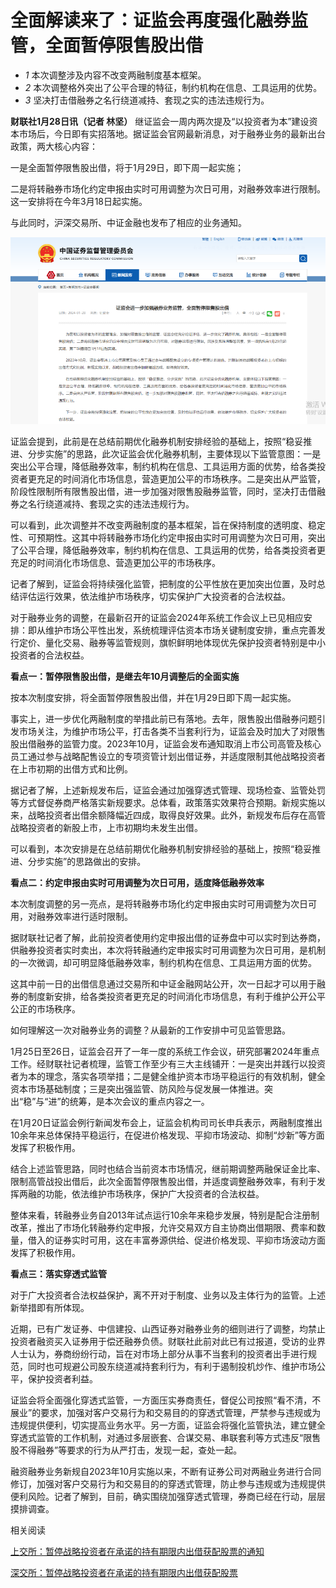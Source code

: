 # 全面解读来了：证监会再度强化融券监管，全面暂停限售股出借

  * _1_ 本次调整涉及内容不改变两融制度基本框架。
  * _2_ 本次调整格外突出了公平合理的特征，制约机构在信息、工具运用的优势。
  * _3_ 坚决打击借融券之名行绕道减持、套现之实的违法违规行为。

**财联社1月28日讯（记者 林坚）**
继证监会一周内两次提及“以投资者为本”建设资本市场后，今日即有实招落地。据证监会官网最新消息，对于融券业务的最新出台政策，两大核心内容：

一是全面暂停限售股出借，将于1月29日，即下周一起实施；

二是将转融券市场化约定申报由实时可用调整为次日可用，对融券效率进行限制。这一安排将在今年3月18日起实施。

与此同时，沪深交易所、中证金融也发布了相应的业务通知。

![6c0ea35dcea7a6bd614b86f9f791b0af.jpg](https://raw.githubusercontent.com/qqhsx/qqnews_image/main/2024/01/28/全面解读来了：证监会再度强化融券监管，全面暂停限售股出借/6c0ea35dcea7a6bd614b86f9f791b0af.jpg)

证监会提到，此前是在总结前期优化融券机制安排经验的基础上，按照“稳妥推进、分步实施”的思路，此次证监会优化融券机制，主要体现以下监管意图：一是突出公平合理，降低融券效率，制约机构在信息、工具运用方面的优势，给各类投资者更充足的时间消化市场信息，营造更加公平的市场秩序。二是突出从严监管，阶段性限制所有限售股出借，进一步加强对限售股融券监管，同时，坚决打击借融券之名行绕道减持、套现之实的违法违规行为。

可以看到，此次调整并不改变两融制度的基本框架，旨在保持制度的透明度、稳定性、可预期性。这其中将转融券市场化约定申报由实时可用调整为次日可用，突出了公平合理，降低融券效率，制约机构在信息、工具运用的优势，给各类投资者更充足的时间消化市场信息、营造更加公平的市场秩序。

记者了解到，证监会将持续强化监管，把制度的公平性放在更加突出位置，及时总结评估运行效果，依法维护市场秩序，切实保护广大投资者的合法权益。

对于融券业务的调整，在最新召开的证监会2024年系统工作会议上已见相应安排：即从维护市场公平性出发，系统梳理评估资本市场关键制度安排，重点完善发行定价、量化交易、融券等监管规则，旗帜鲜明地体现优先保护投资者特别是中小投资者的合法权益。

**看点一：暂停限售股出借，是继去年10月调整后的全面实施**

按本次制度安排，将全面暂停限售股出借，并在1月29日即下周一起实施。

事实上，进一步优化两融制度的举措此前已有落地。去年，限售股出借融券问题引发市场关注，为维护市场公平，打击各类不当套利行为，证监会及时加大了对限售股出借融券的监管力度。2023年10月，证监会发布通知取消上市公司高管及核心员工通过参与战略配售设立的专项资管计划出借证券，并适度限制其他战略投资者在上市初期的出借方式和比例。

据记者了解，上述新规发布后，证监会通过加强穿透式管理、现场检查、监管处罚等方式督促券商严格落实新规要求。总体看，政策落实效果符合预期。新规实施以来，战略投资者出借余额降幅近四成，取得良好效果。此外，新规发布后存在高管战略投资者的新股上市，上市初期均未发生出借。

可以看到，本次安排是在总结前期优化融券机制安排经验的基础上，按照“稳妥推进、分步实施”的思路做出的安排。

**看点二：约定申报由实时可用调整为次日可用，适度降低融券效率**

本次制度调整的另一亮点，是将转融券市场化约定申报由实时可用调整为次日可用，对融券效率进行适时限制。

据财联社记者了解，此前投资者使用约定申报出借的证券盘中可以实时到达券商，供融券投资者实时卖出，本次将转融通约定申报实时可用调整为次日可用，是机制的一次微调，却可明显降低融券效率，制约机构在信息、工具运用方面的优势。

这其中前一日的出借信息通过交易所和中证金融网站公开，次一日起才可以用于融券的制度新安排，给各类投资者更充足的时间消化市场信息，有利于维护公开公平公正的市场秩序。

如何理解这一次对融券业务的调整？从最新的工作安排中可见监管思路。

1月25日至26日，证监会召开了一年一度的系统工作会议，研究部署2024年重点工作。经财联社记者梳理，监管工作至少有三大主线铺开：一是突出并践行以投资者为本的理念，落实各项举措；二是健全维护资本市场平稳运行的有效机制，健全资本市场基础制度；三是突出强监管、防风险与促发展一体推进。突出“稳”与“进”的统筹，是本次会议的重点内容之一。

在1月20日证监会例行新闻发布会上，证监会机构司司长申兵表示，两融制度推出10余年来总体保持平稳运行，在促进价格发现、平抑市场波动、抑制“炒新”等方面发挥了积极作用。

结合上述监管思路，同时也结合当前资本市场情况，继前期调整两融保证金比率、限制高管战投出借后，此次全面暂停限售股出借，并适度调整融券效率，有利于发挥两融的功能，依法维护市场秩序，保护广大投资者的合法权益。

整体来看，转融券业务自2013年试点运行10余年来稳步发展，特别是配合注册制改革，推出了市场化转融券约定申报，允许交易双方自主协商出借期限、费率和数量，借入的证券实时可用，这在丰富券源供给、促进价格发现、平抑市场波动方面发挥了积极作用。

**看点三：落实穿透式监管**

对于广大投资者合法权益保护，离不开对于制度、业务以及主体行为的监管。上述新举措即有所体现。

近期，已有广发证券、中信建投、山西证券对融券业务的细则进行了调整，均禁止投资者融资买入证券用于偿还融券负债。财联社此前对此已有过报道，受访的业界人士认为，券商纷纷行动，旨在对市场上部分从事不当套利的投资者出手进行规范，同时也可规避公司股东绕道减持套利行为，有利于遏制投机炒作、维护市场公平，保护投资者利益。

证监会将全面强化穿透式监管，一方面压实券商责任，督促公司按照“看不清，不展业”的要求，加强对客户交易行为和交易目的的穿透式管理，严禁参与违规或为违规提供便利，切实提高业务水平。另一方面，证监会将强化监管执法，建立健全穿透式监管的工作机制，对通过多层嵌套、合谋交易、串联套利等方式违反“限售股不得融券”等要求的行为从严打击，发现一起，查处一起。

融资融券业务新规自2023年10月实施以来，不断有证券公司对两融业务进行合同修订，加强对客户交易行为和交易目的的穿透式管理，防止参与违规或为违规提供便利风险。记者了解到，目前，确实围绕加强穿透式管理，券商已经在行动，层层摸排调查。

相关阅读

[上交所：暂停战略投资者在承诺的持有期限内出借获配股票的通知](https://news.qq.com/rain/a/20240128A0432800)

[深交所：暂停战略投资者在承诺的持有期限内出借获配股票](https://news.qq.com/rain/a/20240128A042V500)


